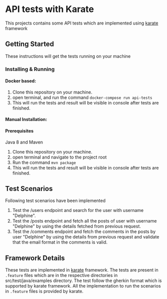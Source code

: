 # API tests with Karate

This projects contains some API tests which are implemented using [karate](https://github.com/intuit/karate) framework



## Getting Started

These instructions will get the tests running on your machine

### Installing & Running

#### Docker based:

1. Clone this repository on your machine.
2. open terminal, and run the command `docker-compose run api-tests`
3. This will run the tests and result will be visible in console after tests are finished.


#### Manual Installation:

#### Prerequisites
Java 8 and Maven

1. Clone this repository on your machine.
2. open terminal and navigate to the project root
3. Run the command `mvn package`
4. This will run the tests and result will be visible in console after tests are finished.



## Test Scenarios
Following test scenarios have been implemented

1. Test the /users endpoint and search for the user with username "Delphine".
2. Test the /posts endpoint and fetch all the posts of user with username "Delphine" by using the details fetched from previous request.
3. Test the /comments endpoint and fetch the comments in the posts by user "Delphine" by using the details from previous request and validate that the email format in the comments is valid.

## Framework Details
These tests are implemented in [karate](https://github.com/intuit/karate) framework. The tests are present in `.feature` files which are in the respective directories in  src/test/java/examples directory. The test follow the gherkin format which is supported by karate framework. All the implementation to run the scenarios in `.feature`  files is provided by karate. 
